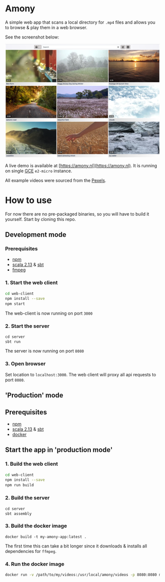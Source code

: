 # Amony

A simple web app that scans a local directory for `.mp4` files and allows you to browse & play them in a web browser.

See the screenshot below: 

![](docs/screenshot-2021-08-27.png)

A live demo is available at [https://amony.nl](https://amony.nl). It is running on single [GCE](https://cloud.google.com/compute/) `e2-micro` instance.

All example videos were sourced from the [Pexels](https://www.pexels.com).

# How to use

For now there are no pre-packaged binaries, so you will have to build it yourself. Start by cloning this repo. 

## Development mode

### Prerequisites
- [npm](https://docs.npmjs.com/downloading-and-installing-node-js-and-npm)
- [scala 2.13](https://scala-lang.org/) & [sbt](https://www.scala-sbt.org/)
- [fmpeg](https://ffmpeg.org/)

### 1. Start the web client
```bash
cd web-client
npm install --save
npm start
```

The web-client is now running on port `3000`

### 2. Start the server
```
cd server
sbt run
```

The server is now running on port `8080`

### 3. Open browser

Set location to `localhost:3000`. The web client will proxy all api requests to port `8080`.


## 'Production' mode

## Prerequisites

- [npm](https://docs.npmjs.com/downloading-and-installing-node-js-and-npm)
- [scala 2.13](https://scala-lang.org/) & [sbt](https://www.scala-sbt.org/)
- [docker](https://www.docker.com/get-started)

## Start the app in 'production mode'

### 1. Build the web client

```bash
cd web-client
npm install --save
npm run build
```

### 2. Build the server

```
cd server
sbt assembly
```

### 3. Build the docker image

```
docker build -t my-amony-app:latest .
```

The first time this can take a bit longer since it downloads & installs all dependencies for `ffmpeg`.

### 4. Run the docker image

```bash
docker run -v /path/to/my/videos:/usr/local/amony/videos -p 8080:8080 my-amony-app:latest
```